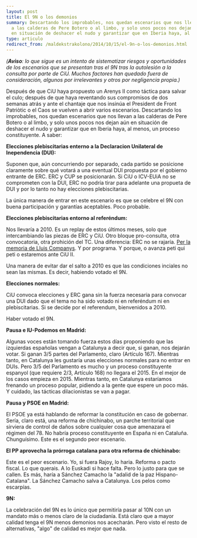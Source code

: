 ```yaml
---
layout: post
title: El 9N o los demonios
summary: Descartando los improbables, nos quedan escenarios que nos llevan 
  a las calderas de Pere Botero o al limbo, y solo unos pocos nos dejan aún 
  en situación de deshacer el nudo y garantizar que en Iberia haya, al menos, un proceso constituyente.
type: articulo
redirect_from: /maldekstrakolono/2014/10/15/el-9n-o-los-demonios.html
---
```


_(**Aviso**: lo que sigue es un intento de sistematizar riesgos y oportunidades de los escenarios que se presentan tras el 9N tras la autolesión a la consulta por parte de CiU. Muchos factores han quedado fuera de consideración, algunos por irrelevantes y otros por negligencia propia.)_

Después de que CiU haya propuesto un Arenys II como táctica para salvar el culo; después de que haya reventando sus compromisos de dos semanas atrás y ante el chantaje que nos insinúa el President de Front Patriòtic o el Caos se vuelven a abrir varios escenarios. Descartando los improbables, nos quedan escenarios que nos llevan a las calderas de Pere Botero o al limbo, y solo unos pocos nos dejan aún en situación de deshacer el nudo y garantizar que en Iberia haya, al menos, un proceso constituyente. A saber:

**Elecciones plebiscitarias enterno a la Declaracion Unilateral de Inependencia (DUI):**

Suponen  que, aún concurriendo por separado, cada partido se posicione claramente sobre qué votará a una eventual DUI propuesta por el gobierno entrante de ERC. ERC y CUP se posicionarán. Si  CiU o ICV-EUiA no se comprometen con la DUI, ERC no podría tirar para adelante una propueta de DUI y por lo tanto no hay elecciones plebiscitarias.

La única manera de entrar en este escenario es que se celebre el 9N con buena participación y garantías aceptables. Poco probable.

**Elecciones plebiscitarias entorno al referéndum:**

Nos llevaría a 2010\. Es un replay de estos últimos meses, solo que intercambiando las piezas de ERC y CiU. Otro bloque pro-consulta, otra convocatoria, otra prohición del TC. Una diferencia: ERC no se rajaría. [Per la memoria de Lluis Companys](https://www.youtube.com/watch?v=u86M_DJu2Lk). Y por programa. Y porque, o avanza peti qui peti o estaremos ante CiU II.

Una manera de evitar dar el salto a 2010 es que las condiciones inciales no sean las mismas. Es decir, habiendo votado el 9N.

**Elecciones normales:**

CiU convoca elecciones y ERC gana sin la fuerza necesaria para convocar una DUI dado que el tema no ha sido votado ni en referéndum ni en plebiscitarias. Si se decide por el referendum, bienvenidos a 2010.

Haber votado el 9N.

**Pausa e IU-Podemos en Madrid:**

Algunas voces están tomando fuerza estos días proponiendo que las izquierdas españolas vengan a Catalunya a decir que, si ganan, nos dejarán votar. Si ganan 3/5 partes del Parlamento, claro (Artículo 167). Mientras tanto, en Catalunya les gustaría unas elecciones normales para no entrar en DUIs.  Pero 3/5 del Parlamento es mucho y un proceso constituyente espanyol (que requiere 2/3, Artículo 168) no llegara el 2015\. En el mejor de los casos empieza en 2015\. Mientras tanto, en Catalunya estaríamos frenando un proceso popular, pidiendo a la gente que espere un poco más. Y cuidado, las tácticas dilacionistas se van a pagar.

**Pausa y PSOE en Madrid:**

El PSOE ya está hablando de reformar la constitución en caso de gobernar. Sería, claro está, una reforma de chichinabo, un parche territorial que sirviera de control de daños sobre cualquier cosa que amenazara el régimen del 78\. No habría proceso constituyente en España ni en Cataluña. Chunguísimo. Este es el segundo peor escenario.

**El PP aprovecha la prórroga catalana para otra reforma de chichinabo:**

Este es el peor escenario. Yo, si fuera Rajoy, lo haria. Reforma o pacto fiscal. Lo que querais. A lo Euskadi si hace falta. Pero lo justo para que se callen. Es más, haría a Sánchez Camacho la "adalid de la paz Hispano-Catalana". La Sánchez Camacho salva a Catalunya. Los pelos como escarpías.

**9N:**

La celebración del 9N es lo único que permitiría pasar al 10N con un mandato más o menos claro de la ciudadanía. Está claro que a mayor calidad tenga el 9N menos demonios nos acecharán. Pero visto el resto de alternativas, "algo" de calidad es mejor que nada.
